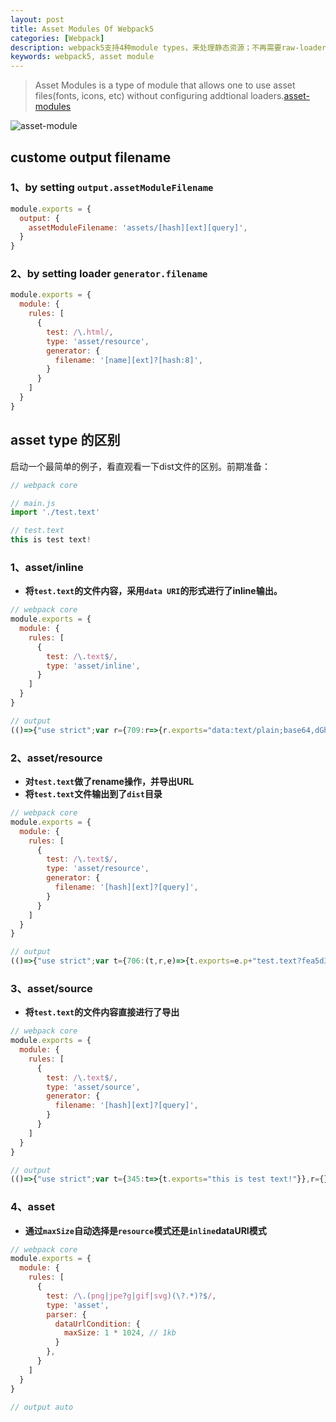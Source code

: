 ```yaml
---
layout: post
title: Asset Modules Of Webpack5
categories: [Webpack]
description: webpack5支持4种module types，来处理静态资源；不再需要raw-loader,url-loader,file-loader。
keywords: webpack5, asset module
---
```


> Asset Modules is a type of module that allows one to use asset files(fonts, icons, etc) without configuring addtional loaders.[asset-modules](https://webpack.js.org/guides/asset-modules/#root)

![asset-module]({{site.url}}/mind/webpack5/asset-module.png)

## custome output filename

### 1、by setting `output.assetModuleFilename`

```javascript
module.exports = {
  output: {
    assetModuleFilename: 'assets/[hash][ext][query]',
  }
}
```

### 2、by setting loader `generator.filename`

```javascript
module.exports = {
  module: {
    rules: [
      {
        test: /\.html/,
        type: 'asset/resource',
        generator: {
          filename: '[name][ext]?[hash:8]',
        }
      }
    ]
  }
}
```

## asset type 的区别

启动一个最简单的例子，看直观看一下dist文件的区别。前期准备：

```javascript
// webpack core

// main.js
import './test.text'

// test.text
this is test text!
```

### 1、asset/inline

* **将`test.text`的文件内容，采用`data URI`的形式进行了inline输出。**

```javascript
// webpack core
module.exports = {
  module: {
    rules: [
      {
        test: /\.text$/,
        type: 'asset/inline',
      }
    ]
  }
}

// output
(()=>{"use strict";var r={709:r=>{r.exports="data:text/plain;base64,dGhpcyBpcyB0ZXN0IHRleHQh"}},t={};function e(p){var s=t[p];if(void 0!==s)return s.exports;var a=t[p]={exports:{}};return r[p](a,a.exports,e),a.exports}e(709)})();
```
### 2、asset/resource

* **对`test.text`做了rename操作，并导出URL**
* **将`test.text`文件输出到了`dist`目录**

```javascript
// webpack core
module.exports = {
  module: {
    rules: [
      {
        test: /\.text$/,
        type: 'asset/resource',
        generator: {
          filename: '[hash][ext]?[query]',
        }
      }
    ]
  }
}

// output
(()=>{"use strict";var t={706:(t,r,e)=>{t.exports=e.p+"test.text?fea5d322"}},r={};function e(s){var o=r[s];if(void 0!==o)return o.exports;var p=r[s]={exports:{}};return t[s](p,p.exports,e),p.exports}e.p="",e(706)})();
```

### 3、asset/source

* **将`test.text`的文件内容直接进行了导出**

```javascript
// webpack core
module.exports = {
  module: {
    rules: [
      {
        test: /\.text$/,
        type: 'asset/source',
        generator: {
          filename: '[hash][ext]?[query]',
        }
      }
    ]
  }
}

// output
(()=>{"use strict";var t={345:t=>{t.exports="this is test text!"}},r={};function e(s){var o=r[s];if(void 0!==o)return o.exports;var i=r[s]={exports:{}};return t[s](i,i.exports,e),i.exports}e(345)})();
```

### 4、asset

* **通过`maxSize`自动选择是`resource`模式还是`inline`dataURI模式**

```javascript
// webpack core
module.exports = {
  module: {
    rules: [
      {
        test: /\.(png|jpe?g|gif|svg)(\?.*)?$/,
        type: 'asset',
        parser: {
          dataUrlCondition: {
            maxSize: 1 * 1024, // 1kb
          }
        },
      }
    ]
  }
}

// output auto
```
